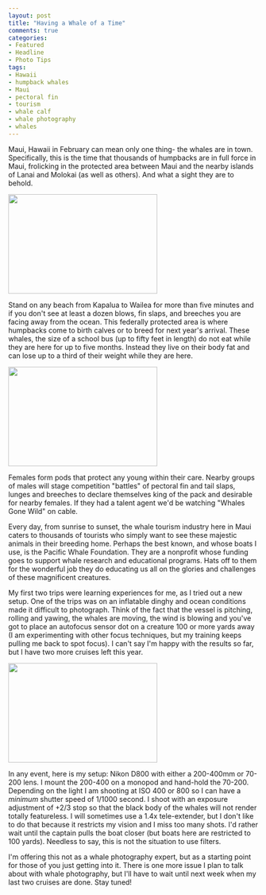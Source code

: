 ```yaml
---
layout: post
title: "Having a Whale of a Time"
comments: true
categories:
- Featured
- Headline
- Photo Tips
tags:
- Hawaii
- humpback whales
- Maui
- pectoral fin
- tourism
- whale calf
- whale photography
- whales
---
```

Maui, Hawaii in February can mean only one thing- the whales are in town. Specifically, this is the time that thousands of humpbacks are in full force in Maui, frolicking in the protected area between Maui and the nearby islands of Lanai and Molokai (as well as others). And what a sight they are to behold.

<a href="http://blog.lesterpickerphoto.com/wp-content/uploads/2013/02/DSC_5993.jpg"><img class="size-medium wp-image-2612" title="DSC_5993" src="http://blog.lesterpickerphoto.com/wp-content/uploads/2013/02/DSC_5993-300x200.jpg" alt="" width="300" height="200"></a>

Stand on any beach from Kapalua to Wailea for more than five minutes and if you don't see at least a dozen blows, fin slaps, and breeches you are facing away from the ocean. This federally protected area is where humpbacks come to birth calves or to breed for next year's arrival. These whales, the size of a school bus (up to fifty feet in length) do not eat while they are here for up to five months. Instead they live on their body fat and can lose up to a third of their weight while they are here.

<a href="http://blog.lesterpickerphoto.com/wp-content/uploads/2013/02/DSC_6046.jpg"><img class="size-medium wp-image-2613" title="DSC_6046" src="http://blog.lesterpickerphoto.com/wp-content/uploads/2013/02/DSC_6046-300x200.jpg" alt="" width="300" height="200"></a>

Females form pods that protect any young within their care. Nearby groups of males will stage competition "battles" of pectoral fin and tail slaps, lunges and breeches to declare themselves king of the pack and desirable for nearby females. If they had a talent agent we'd be watching "Whales Gone Wild" on cable.

Every day, from sunrise to sunset, the whale tourism industry here in Maui caters to thousands of tourists who simply want to see these majestic animals in their breeding home. Perhaps the best known, and whose boats I use, is the Pacific Whale Foundation. They are a nonprofit whose funding goes to support whale research and educational programs. Hats off to them for the wonderful job they do educating us all on the glories and challenges of these magnificent creatures.

My first two trips were learning experiences for me, as I tried out a new setup. One of the trips was on an inflatable dinghy and ocean conditions made it difficult to photograph. Think of the fact that the vessel is pitching, rolling and yawing, the whales are moving, the wind is blowing and you've got to place an autofocus sensor dot on a creature 100 or more yards away (I am experimenting with other focus techniques, but my training keeps pulling me back to spot focus). I can't say I'm happy with the results so far, but I have two more cruises left this year.

<a href="http://blog.lesterpickerphoto.com/wp-content/uploads/2013/02/DSC_6493.jpg"><img class="size-medium wp-image-2614" title="DSC_6493" src="http://blog.lesterpickerphoto.com/wp-content/uploads/2013/02/DSC_6493-300x200.jpg" alt="" width="300" height="200"></a>

In any event, here is my setup: Nikon D800 with either a 200-400mm or 70-200 lens. I mount the 200-400 on a monopod and hand-hold the 70-200. Depending on the light I am shooting at ISO 400 or 800 so I can have a <em>minimum</em> shutter speed of 1/1000 second. I shoot with an exposure adjustment of +2/3 stop so that the black body of the whales will not render totally featureless. I will sometimes use a 1.4x tele-extender, but I don't like to do that because it restricts my vision and I miss too many shots. I'd rather wait until the captain pulls the boat closer (but boats here are restricted to 100 yards). Needless to say, this is not the situation to use filters.

I'm offering this not as a whale photography expert, but as a starting point for those of you just getting into it. There is one more issue I plan to talk about with whale photography, but I'll have to wait until next week when my last two cruises are done. Stay tuned!